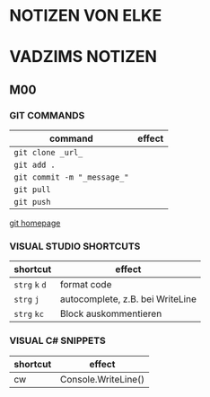 # NOTIZEN VON ELKE
# VADZIMS NOTIZEN

## M00

### GIT COMMANDS

| command | effect |
| --------- | --------|
| `git clone _url_` | |
| `git add .` | |
| `git commit -m "_message_"` |     |
| `git pull` |   |
| `git push`  |   |

[git homepage](https://git-scm.com)

### VISUAL STUDIO SHORTCUTS

| shortcut | effect |
| ------- | ------ |
| `strg` `k` `d` | format code |
| `strg` `j` | autocomplete, z.B. bei WriteLine |
| `strg` `kc` | Block auskommentieren |

### VISUAL C# SNIPPETS 

| shortcut | effect |
| ------- | ------ |
|cw | Console.WriteLine() |

